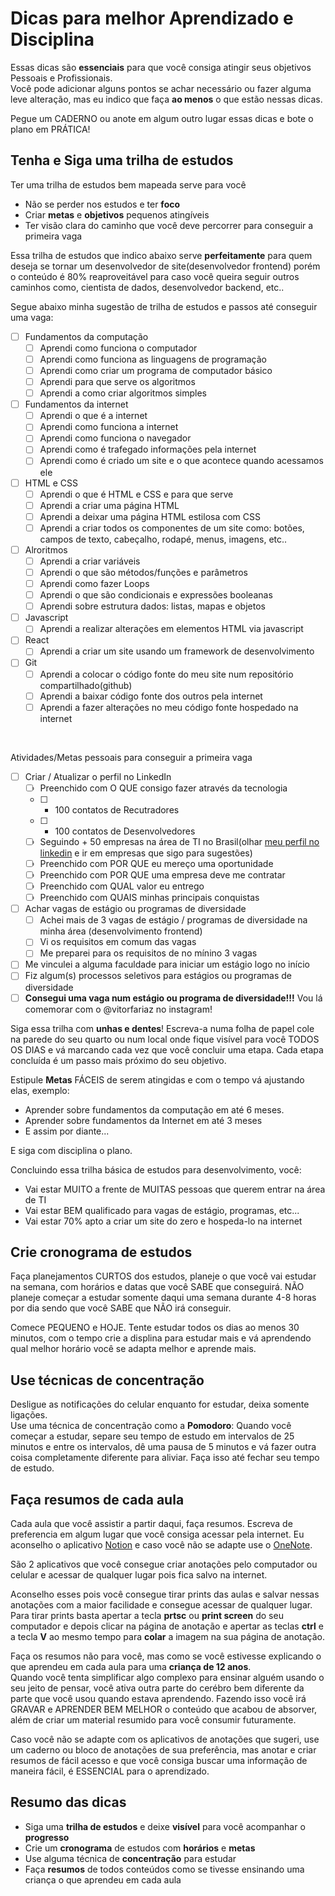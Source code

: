 # Dicas para melhor Aprendizado e Disciplina
Essas dicas são **essenciais** para  que você consiga atingir seus objetivos Pessoais e Profissionais. <br />
Você pode adicionar alguns pontos se achar necessário ou fazer alguma leve alteração, mas eu indico que faça **ao menos** o que estão nessas dicas. <br />

Pegue um CADERNO ou anote em algum outro lugar essas dicas e bote o plano em PRÁTICA!

## Tenha e Siga uma trilha de estudos
Ter uma trilha de estudos bem mapeada serve para você
 - Não se perder nos estudos e ter **foco**
 - Criar **metas** e **objetivos** pequenos atingíveis
 - Ter visão clara do caminho que você deve percorrer para conseguir a primeira vaga

Essa trilha de estudos que indico abaixo serve **perfeitamente** para quem deseja se tornar um desenvolvedor de site(desenvolvedor frontend) porém o conteúdo é 80% reaproveitável para caso você queira seguir outros caminhos como, cientista de dados, desenvolvedor backend, etc.. <br />

Segue abaixo minha sugestão de trilha de estudos e passos até conseguir uma vaga:
 - [ ] Fundamentos da computação
   - [ ] Aprendi como funciona o computador
   - [ ] Aprendi como funciona as linguagens de programação
   - [ ] Aprendi como criar um programa de computador básico
   - [ ] Aprendi para que serve os algoritmos
   - [ ] Aprendi a como criar algoritmos simples
 - [ ] Fundamentos da internet
   - [ ] Aprendi o que é a internet
   - [ ] Aprendi como funciona a internet
   - [ ] Aprendi como funciona o navegador
   - [ ] Aprendi como é trafegado informações pela internet
   - [ ] Aprendi como é criado um site e o que acontece quando acessamos ele   
 - [ ] HTML e CSS
   - [ ] Aprendi o que é HTML e CSS e para que serve
   - [ ] Aprendi a criar uma página HTML
   - [ ] Aprendi a deixar uma página HTML estilosa com CSS
   - [ ] Aprendi a criar todos os componentes de um site como: botões, campos de texto, cabeçalho, rodapé, menus, imagens, etc..
 - [ ] Alroritmos
   - [ ]  Aprendi a criar variáveis
   - [ ]  Aprendi o que são métodos/funções e parâmetros
   - [ ]  Aprendi como fazer Loops
   - [ ]  Aprendi o que são condicionais e expressões booleanas
   - [ ]  Aprendi sobre estrutura dados: listas, mapas e objetos
 - [ ] Javascript
   - [ ] Aprendi a realizar alterações em elementos HTML via javascript
 - [ ] React
   - [ ] Aprendi a criar um site usando um framework de desenvolvimento
 - [ ] Git
   - [ ] Aprendi a colocar o código fonte do meu site num repositório compartilhado(github)
   - [ ] Aprendi a baixar código fonte dos outros pela internet
   - [ ] Aprendi a fazer alterações no meu código fonte hospedado na internet

<br />

Atividades/Metas pessoais para conseguir a primeira vaga
 - [ ] Criar / Atualizar o perfil no LinkedIn
   - [ ] Preenchido com O QUE consigo fazer através da tecnologia
   - [ ] + 100 contatos de Recutradores
   - [ ] + 100 contatos de Desenvolvedores
   - [ ] Seguindo + 50 empresas na área de TI no Brasil(olhar [meu perfil no linkedin](https://www.linkedin.com/in/vitor-farias-a60760121/) e ir em empresas que sigo para sugestões)
   - [ ] Preenchido com POR QUE eu mereço uma oportunidade
   - [ ] Preenchido com POR QUE uma empresa deve me contratar
   - [ ] Preenchido com QUAL valor eu entrego
   - [ ] Preenchido com QUAIS minhas principais conquistas
 - [ ] Achar vagas de estágio ou programas de diversidade
   - [ ] Achei mais de 3 vagas de estágio / programas de diversidade na minha área (desenvolvimento frontend)
   - [ ] Vi os requisitos em comum das vagas
   - [ ] Me preparei para os requisitos de no mínino 3 vagas
 - [ ] Me vinculei a alguma faculdade para iniciar um estágio logo no início
 - [ ] Fiz algum(s) processos seletivos para estágios ou programas de diversidade
 - [ ] **Consegui uma vaga num estágio ou programa de diversidade!!!** Vou lá comemorar com o @vitorfariaz no instagram!

Siga essa trilha com **unhas e dentes**! Escreva-a numa folha de papel cole na parede do seu quarto ou num local onde fique visível para você TODOS OS DIAS e vá marcando cada vez que você concluir uma etapa. Cada etapa concluída é um passo mais próximo do seu objetivo. <br />

Estipule **Metas** FÁCEIS de serem atingidas e com o tempo vá ajustando elas, exemplo:
 - Aprender sobre fundamentos da computação em até 6 meses.
 - Aprender sobre fundamentos da Internet em até 3 meses
 - E assim por diante...

E siga com disciplina o plano. <br />

Concluindo essa trilha básica de estudos para desenvolvimento, você:
 - Vai estar MUITO a frente de MUITAS pessoas que querem entrar na área de TI
 - Vai estar BEM qualificado para vagas de estágio, programas, etc...
 - Vai estar 70% apto a criar um site do zero e hospeda-lo na internet

## Crie cronograma de estudos
Faça planejamentos CURTOS dos estudos, planeje o que você vai estudar na semana, com horários e datas que você SABE que conseguirá.
NÃO planeje começar a estudar somente daqui uma semana durante 4-8 horas por dia sendo que você SABE que NÃO irá conseguir. <br />

Comece PEQUENO e HOJE. Tente estudar todos os dias ao menos 30 minutos, com o tempo crie a displina para estudar mais e vá aprendendo qual melhor horário você se adapta melhor e aprende mais.

## Use técnicas de concentração
Desligue as notificações do celular enquanto for estudar, deixa somente ligações. <br />
Use uma técnica de concentração como a **Pomodoro**: Quando você começar a estudar, separe seu tempo de estudo em intervalos de 25 minutos e entre os intervalos, dê uma pausa de 5 minutos e vá fazer outra coisa completamente diferente para aliviar. Faça isso até fechar seu tempo de estudo.  

## Faça resumos de cada aula
Cada aula que você assistir a partir daqui, faça resumos. Escreva de preferencia em algum lugar que você consiga acessar pela internet.
Eu aconselho o aplicativo [Notion](https://www.notion.so/pt-br) e caso você não se adapte use o [OneNote](https://www.onenote.com). <br />

São 2 aplicativos que você consegue criar anotações pelo computador ou celular e acessar de qualquer lugar pois fica salvo na internet. <br />

Aconselho esses pois você consegue tirar prints das aulas e salvar nessas anotações com a maior facilidade e consegue acessar de qualquer lugar. <br />
Para tirar prints basta apertar a tecla **prtsc** ou **print screen** do seu computador e depois clicar na página de anotação e apertar as teclas **ctrl** e a tecla  **V** ao mesmo tempo para **colar** a imagem na sua página de anotação. <br />

Faça os resumos não para você, mas como se você estivesse explicando o que aprendeu em cada aula para uma **criança de 12 anos**. <br />
Quando você tenta simplificar algo complexo para ensinar alguém usando o seu jeito de pensar, você ativa outra parte do cerébro bem diferente da parte que você usou quando estava aprendendo. Fazendo isso você irá GRAVAR e APRENDER BEM MELHOR o conteúdo que acabou de absorver, além de criar um material resumido para você consumir futuramente. <br />

Caso você não se adapte com os aplicativos de anotações que sugeri, use um caderno ou bloco de anotações de sua preferência, mas anotar e criar resumos de fácil acesso e que você consiga buscar uma informação de maneira fácil, é ESSENCIAL para o aprendizado.


## Resumo das dicas
 - Siga uma **trilha de estudos** e deixe **visível** para você acompanhar o **progresso**
 - Crie um **cronograma** de estudos com **horários** e **metas**
 - Use alguma técnica de **concentração** para estudar
 - Faça **resumos** de todos conteúdos como se tivesse ensinando uma criança o que aprendeu em cada aula
